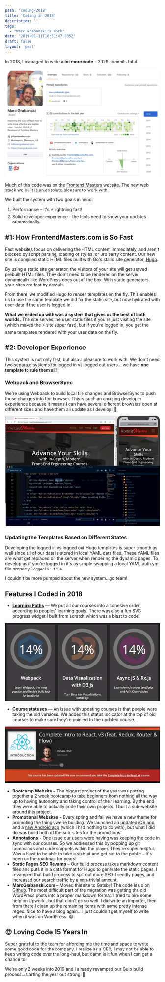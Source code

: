 ```yaml
---
path: 'coding-2018'
title: 'Coding in 2018'
description: ''
tags:
  - "Marc Grabanski's Work"
date: '2019-01-11T18:51:47.835Z'
draft: false
layout: 'post'
---
```


In 2018, I managed to write **a lot more code** – 2,129 commits total.

![Marc Grabanski's Github Profile](github-2018.jpeg)

Much of this code was on the [Frontend Masters](https://frontendmasters.com) website. The new web stack we built is an absolute pleasure to work with.

We built the system with two goals in mind:

1. Performance – it's ⚡️ lightning fast!
2. Solid developer experience - the tools need to show your updates automatically.

## #1: How FrontendMasters.com is So Fast

Fast websites focus on delivering the HTML content immediately, and aren't blocked by script parsing, loading of styles, or 3rd party content. Our new site is compiled static HTML files built with Go's static site generator, [Hugo](https://gohugo.io).

By using a static site generator, the visitors of your site will get served prebuilt HTML files. They don't need to be rendered on the server dynamically like WordPress does out of the box. With static generators, your sites are fast by default.

From there, we modified Hugo to render templates on the fly. This enables us to use the same template we did for the static site, but now hydrated with user data if the user is logged in.

**What we ended up with was a system that gives us the best of both worlds.** The site serves the user static files if you're just visiting the site (which makes the ⚡️ site super fast), but if you're logged in, you get the same templates rendered with your user data on the fly.

## #2: Developer Experience

This system is not only fast, but also a pleasure to work with. We don't need two separate systems for logged in vs logged out users... we have **one template to rule them all!**

### Webpack and BrowserSync

We're using Webpack to build local file changes and BrowserSync to push those changes into the browser. This is such an amazing developer experience because it means I can have several different browsers open at different sizes and have them all update as I develop! 🤩

![Modern Development Experience](dev-experience.gif)

### Updating the Templates Based on Different States

Developing the logged in vs logged out Hugo templates is super smooth as well since all of our data is stored in local YAML data files. These YAML files are what get replaced on the server when rendering the dynamic pages. To develop as if you’re logged in it's as simple swapping a local YAML auth.yml file property `loggedin: true`.

I couldn't be more pumped about the new system...go team!

## Features I Coded in 2018

- [**Learning Paths**](https://frontendmasters.com/learn/) — We put all our courses into a cohesive order according to peoples' learning goals. There was also a fun SVG progress widget I built from scratch which was a blast to code!

![Learning Paths](learning-paths.gif)

- **Course statuses** — An issue with updating courses is that people were taking the old versions. We added this status indicator at the top of old courses to make sure they're pointed to the updated course.

![Course Statuses](statuses.png)

- **Bootcamp Website** – The biggest project of the year was putting together a 2 week bootcamp to take beginners from nothing all the way up to having autonomy and taking control of their learning. By the end they were able to actually code their own projects. I built a sub-website around this project.
- **Promotional Websites** - Every spring and fall we have a new theme for promoting the things we're building. We launched an [updated iOS app](https://itunes.apple.com/us/app/frontend-masters/id1383780486?ls=1&mt=8) and a [new Android app](https://play.google.com/store/apps/details?id=in.mjg.frontendmasters.store&utm_source=frontendmasters_com&pcampaignid=MKT-Other-global-all-co-prtnr-py-PartBadge-Mar2515-1) (which I had nothing to do with), but what I did do was build both of the sub-sites for the promotions.
- **Annotations** - One issue our users were having was keeping the code in sync with our courses. So we addressed this by popping up git commands and code snippets within the player. They're super helpful. Was a blast to be able to take a stab at and get out to the public – it's been on the roadmap for years!
- **Static Pages SEO Revamp** – Our build process takes markdown content files and puts it in a data format for Hugo to generate the static pages. I revamped that build process to spit out more SEO-friendly pages, and increased our search traffic by a non-trivial amount.
- **MarcGrabanski.com** – Moved this site to Gatsby! The [code is up on Github](https://github.com/1Marc/marcgrabanski.com). The most difficult part of the migration was getting the old WordPress posts into a proper markdown format. I tried to hire some help on Upwork...but that didn't go so well. I did write an importer, then from there I clean up the remaining items with some pretty intense regex. Nice to have a blog again... I just couldn't get myself to write when it was on WordPress. 😂

## 😍 Loving Code 15 Years In

Super grateful to the team for affording me the time and space to write some good code for the company. I realize as a CEO, I may not be able to keep writing code over the long-haul, but damn is it fun when I can get a chance to!

We're only 2 weeks into 2019 and I already revamped our Gulp build process...starting the year out strong! 💪

